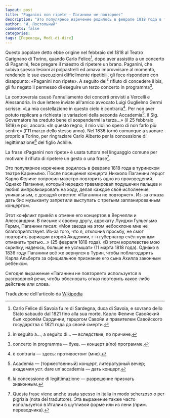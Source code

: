 ```yaml
---
layout: post
title: "Paganini non ripete — Паганини не повторяет"
description: "Это популярное изречение родилось в феврале 1818 года в туринском театре Кариньяно. После концерта Никколо Паганини герцог Карло Феличе попросил маэстро повторить одно из произведений."
author: "И. Постольный"
comments: false
categories:
tags: [Переводы, Modi-di-dire]
---
```


Questo popolare detto ebbe origine nel febbraio del 1818 al Teatro Carignano di Torino, quando Carlo Felice[^1], dopo aver assistito a un concerto di Paganini, fece pregare il maestro di ripetere un brano. Paganini, che subiva spesso lesioni ai polpastrelli ed amava improvvisare al momento, rendendo le sue esecuzioni difficilmente ripetibili, gli fece rispondere con disappunto: «Paganini non ripete». A seguito del[^2] rifiuto di concedere il bis, gli fu negato il permesso di eseguire un terzo concerto in programma[^3].

La controversia causò l'annullamento dei concerti previsti a Vercelli e Alessandria. In due lettere inviate all'amico avvocato Luigi Guglielmo Germi scrisse: «La mia costellazione in questo cielo è contraria[^4]. Per non aver potuto replicare a richiesta le variazioni della seconda Accademia[^5], il Sig. Governatore ha creduto bene di sospendermi la terza…» (il 25 febbraio 1818) e poi, ancora: «In questo regno, il mio violino spero di non farlo più sentire» (l'11 marzo dello stesso anno). Nel 1836 tornò comunque a suonare proprio a Torino, per ringraziare Carlo Alberto per la concessione di legittimazione[^6] del figlio Achille.

La frase «Paganini non ripete» è usata tuttora nel linguaggio comune per motivare il rifiuto di ripetere un gesto o una frase[^7].

Это популярное изречение родилось в феврале 1818 года в туринском театре Кариньяно. После посещения концерта Никколо Паганини герцог Карло Феличе попросил маэстро повторить одно из произведений. Однако Паганини, который нередко травмировал подушечки пальцев и любил импровизировать на ходу, делая каждое своё исполнение уникальным, с досадой ответил: «Паганини не повторяет». Из-за отказа дать бис музыканту запретили выступать с третьим запланированным концертом.

Этот конфликт привёл к отмене его концертов в Верчелли и Алессандрии. В письме к своему другу, адвокату Луиджи Гульельмо Герми, Паганини писал: «Моя звезда на этом небосклоне мне не благоприятствует. Из-за того, что я, отклонив просьбу, не смог повторить вариации второй Академии, г-н губернатор счёл нужным отменить третью...» (25 февраля 1818 года). «В этом королевстве мою скрипку, надеюсь, больше не услышат» (11 марта 1818 года). Однако в 1836 году Паганини всё же вернулся в Турин, чтобы поблагодарить Карла Альберта за официальное признание его сына Ахилла законным ребёнком.  

Сегодня выражение «Паганини не повторяет» используется в разговорной речи, чтобы обосновать отказ повторить какое-либо действие или слова.

Traduzione dell'articolo da [Wikipedia](https://it.wikipedia.org/wiki/Niccol%C3%B2_Paganini#%22Paganini_non_ripete%22)

[^1]: Carlo Felice di Savoia fu re di Sardegna, duca di Savoia, e sovrano dello Stato sabaudo dal 1821 fino alla sua morte. Карло Феличе Савойский был королём Сардинии, герцогом Савойи и правителем Савойского государства с 1821 года до своей смерти.

[^2]: in seguito a..., a seguito di... — вследствие, по причине.

[^3]: concerto in programma — букв. — концерт в(по) программе.

[^4]: è contraria — здесь: противостоит (мне).

[^5]: Academia — (торжественный) концерт, литературный вечер; академия _уст._ dare un'accademia — дать концерт.

[^6]: la concessione di legittimazione — разрешение признать знаконным.

[^7]: Questa frase viene anche usata spesso in Italia in modo scherzoso o per pigrizia (nota del traduttore). Эта выражение также часто используется в Италии в шутливой форме или из лени (прим. переводчика).